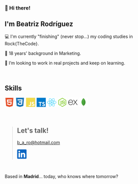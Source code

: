 ### 👋 Hi there!  
<p></p> 

## I'm Beatriz Rodríguez  

<p></p> 

💻 I'm currently "finishing" (never stop...) my coding studies in Rock{TheCode}.   

💼 18 years' background in Marketing.  

🚀 I’m looking to work in real projects and keep on learning.  

<br />  

## Skills
<p></p>
<img src="./assets/html5.svg" alt="HTML5" width="30px">  
<img src="./assets/css3.svg" alt="CSS3" width="30px">  
<img src="./assets/javascript.svg" alt="JavaScript" width="30px">  
<img src="./assets/typescript.svg" alt="TypeScript" width="30px">  
<img src="./assets/react.svg" alt="React" width="30px">  
<img src="./assets/nodejs.svg" alt="NodeJS" width="30px">  
<img src="./assets/express.svg" alt="Express" width="30px">  
<img src="./assets/mongodb.svg" alt="MongoDB" width="30px">  

<p></p>
<br />

><p></p>  
>
>## Let's talk!                                                                                
> b_a_ro@hotmail.com
>
><a href="https://www.linkedin.com/in/beatrizrodriguezmaya/"><img src="./assets/linkedin.svg" alt="LinkedIn" width="30px"></a>      
><p></p>

<br />
<p></p>

Based in **Madrid**... today, who knows where tomorrow?